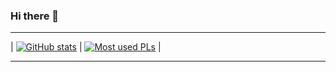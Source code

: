 ### Hi there 👋


<!--
**Secre827/Secre827** is a ✨ _special_ ✨ repository because its `README.md` (this file) appears on your GitHub profile.

Here are some ideas to get you started:

- 🔭 I’m currently working on ...
- 🌱 I’m currently learning ...
- 👯 I’m looking to collaborate on ...
- 🤔 I’m looking for help with ...
- 💬 Ask me about ...
- 📫 How to reach me: ...
- 😄 Pronouns: ...
- ⚡ Fun fact: ...
-->

---

| [![GitHub stats](https://github-readme-stats.vercel.app/api?username=Secre827&show_icons=true&theme=tokyonight&count_private=true)](https://github.com/Secre827?tab=repositories) | [![Most used PLs](https://github-readme-stats.vercel.app/api/top-langs/?username=Secre827&theme=highcontrast&langs_count=5)](https://github.com/Secre827?tab=repositories) |



---
